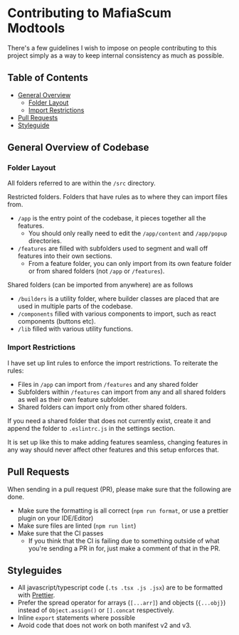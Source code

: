 # Contributing to MafiaScum Modtools

There's a few guidelines I wish to impose on people contributing to this project simply as a way to keep internal consistency as much as possible.

## Table of Contents

-   [General Overview](#general-overview-of-codebase)
    -   [Folder Layout](#folder-layout)
    -   [Import Restrictions](#import-restrictions)
-   [Pull Requests](#pull-requests)
-   [Styleguide](#styleguides)

## General Overview of Codebase

### Folder Layout

All folders referred to are within the `/src` directory.

Restricted folders. Folders that have rules as to where they can import files from.

-   `/app` is the entry point of the codebase, it pieces together all the features.
    -   You should only really need to edit the `/app/content` and `/app/popup` directories.
-   `/features` are filled with subfolders used to segment and wall off features into their own sections.
    -   From a feature folder, you can only import from its own feature folder or from shared folders (not `/app` or `/features`).

Shared folders (can be imported from anywhere) are as follows

-   `/builders` is a utility folder, where builder classes are placed that are used in multiple parts of the codebase.
-   `/components` filled with various components to import, such as react components (buttons etc).
-   `/lib` filled with various utility functions.

### Import Restrictions

I have set up lint rules to enforce the import restrictions. To reiterate the rules:

-   Files in `/app` can import from `/features` and any shared folder
-   Subfolders within `/features` can import from any and all shared folders as well as their own feature subfolder.
-   Shared folders can import only from other shared folders.

If you need a shared folder that does not currently exist, create it and append the folder to `.eslintrc.js` in the settings section.

It is set up like this to make adding features seamless, changing features in any way should never affect other features and this setup enforces that.

## Pull Requests

When sending in a pull request (PR), please make sure that the following are done.

-   Make sure the formatting is all correct (`npm run format`, or use a prettier plugin on your IDE/Editor)
-   Make sure files are linted (`npm run lint`)
-   Make sure that the CI passes
    -   If you think that the CI is failing due to something outside of what you're sending a PR in for, just make a comment of that in the PR.

## Styleguides

-   All javascript/typescript code (`.ts .tsx .js .jsx`) are to be formatted with [Prettier](https://prettier.io/).
-   Prefer the spread operator for arrays (`[...arr]`) and objects (`{...obj}`) instead of `Object.assign()` or `[].concat` respectively.
-   Inline `export` statements where possible
-   Avoid code that does not work on both manifest v2 and v3.
